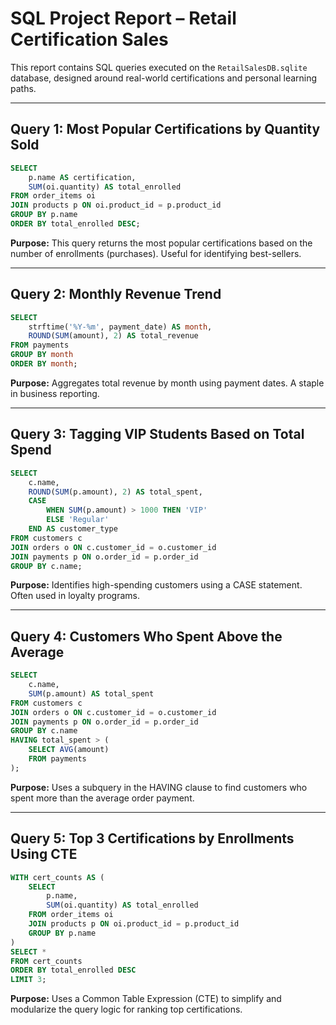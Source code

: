 # SQL Project Report – Retail Certification Sales

This report contains SQL queries executed on the `RetailSalesDB.sqlite` database, designed around real-world certifications and personal learning paths.

---

## Query 1: Most Popular Certifications by Quantity Sold

```sql
SELECT 
    p.name AS certification,
    SUM(oi.quantity) AS total_enrolled
FROM order_items oi
JOIN products p ON oi.product_id = p.product_id
GROUP BY p.name
ORDER BY total_enrolled DESC;
```

**Purpose:** This query returns the most popular certifications based on the number of enrollments (purchases). Useful for identifying best-sellers.

---

## Query 2: Monthly Revenue Trend

```sql
SELECT 
    strftime('%Y-%m', payment_date) AS month,
    ROUND(SUM(amount), 2) AS total_revenue
FROM payments
GROUP BY month
ORDER BY month;
```

**Purpose:** Aggregates total revenue by month using payment dates. A staple in business reporting.

---

## Query 3: Tagging VIP Students Based on Total Spend

```sql
SELECT 
    c.name,
    ROUND(SUM(p.amount), 2) AS total_spent,
    CASE 
        WHEN SUM(p.amount) > 1000 THEN 'VIP'
        ELSE 'Regular'
    END AS customer_type
FROM customers c
JOIN orders o ON c.customer_id = o.customer_id
JOIN payments p ON o.order_id = p.order_id
GROUP BY c.name;
```

**Purpose:** Identifies high-spending customers using a CASE statement. Often used in loyalty programs.

---

## Query 4: Customers Who Spent Above the Average

```sql
SELECT 
    c.name,
    SUM(p.amount) AS total_spent
FROM customers c
JOIN orders o ON c.customer_id = o.customer_id
JOIN payments p ON o.order_id = p.order_id
GROUP BY c.name
HAVING total_spent > (
    SELECT AVG(amount)
    FROM payments
);
```

**Purpose:** Uses a subquery in the HAVING clause to find customers who spent more than the average order payment.

---

## Query 5: Top 3 Certifications by Enrollments Using CTE

```sql
WITH cert_counts AS (
    SELECT 
        p.name,
        SUM(oi.quantity) AS total_enrolled
    FROM order_items oi
    JOIN products p ON oi.product_id = p.product_id
    GROUP BY p.name
)
SELECT * 
FROM cert_counts
ORDER BY total_enrolled DESC
LIMIT 3;
```

**Purpose:** Uses a Common Table Expression (CTE) to simplify and modularize the query logic for ranking top certifications.

